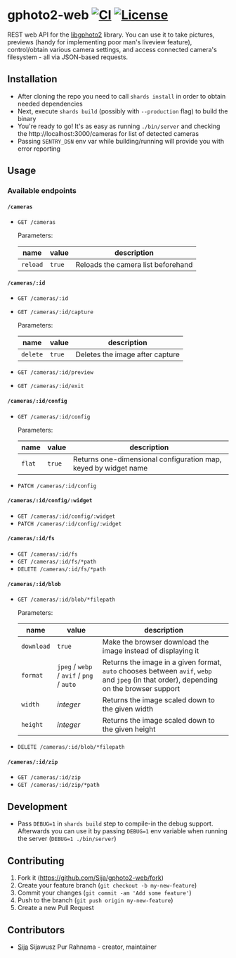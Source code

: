 # gphoto2-web [![CI](https://github.com/Sija/gphoto2-web/actions/workflows/ci.yml/badge.svg)](https://github.com/Sija/gphoto2-web/actions/workflows/ci.yml) [![License](https://img.shields.io/github/license/Sija/gphoto2-web.svg)](https://github.com/Sija/gphoto2-web/blob/master/LICENSE)

REST web API for the [libgphoto2](http://www.gphoto.org/) library. You can use it to take pictures, previews (handy for implementing poor man's liveview feature), control/obtain various camera settings, and access connected camera's filesystem - all via JSON-based requests.

## Installation

- After cloning the repo you need to call `shards install` in order to obtain needed dependencies
- Next, execute `shards build` (possibly with `--production` flag) to build the binary
- You're ready to go! It's as easy as running `./bin/server` and checking the http://localhost:3000/cameras for list of detected cameras
- Passing `SENTRY_DSN` env var while building/running will provide you with error reporting

## Usage

### Available endpoints

#### `/cameras`

- `GET /cameras`

    Parameters:

    | name     | value  | description                        |
    | -------- | ------ | ---------------------------------- |
    | `reload` | `true` | Reloads the camera list beforehand |

#### `/cameras/:id`

- `GET /cameras/:id`
- `GET /cameras/:id/capture`

    Parameters:

    | name     | value  | description                     |
    | -------- | ------ | ------------------------------- |
    | `delete` | `true` | Deletes the image after capture |

- `GET /cameras/:id/preview`
- `GET /cameras/:id/exit`

#### `/cameras/:id/config`

- `GET /cameras/:id/config`

    Parameters:

    | name   | value  | description                                                     |
    | ------ | ------ | --------------------------------------------------------------- |
    | `flat` | `true` | Returns one-dimensional configuration map, keyed by widget name |

- `PATCH /cameras/:id/config`

#### `/cameras/:id/config/:widget`

- `GET /cameras/:id/config/:widget`
- `PATCH /cameras/:id/config/:widget`

#### `/cameras/:id/fs`

- `GET /cameras/:id/fs`
- `GET /cameras/:id/fs/*path`
- `DELETE /cameras/:id/fs/*path`

#### `/cameras/:id/blob`

- `GET /cameras/:id/blob/*filepath`

    Parameters:

    | name       | value                                     | description                                                                                                                             |
    | ---------- | ----------------------------------------- | --------------------------------------------------------------------------------------------------------------------------------------- |
    | `download` | `true`                                    | Make the browser download the image instead of displaying it                                                                            |
    | `format`   | `jpeg` / `webp` / `avif` / `png` / `auto` | Returns the image in a given format, `auto` chooses between `avif`, `webp` and `jpeg` (in that order), depending on the browser support |
    | `width`    | *integer*                                 | Returns the image scaled down to the given width                                                                                        |
    | `height`   | *integer*                                 | Returns the image scaled down to the given height                                                                                       |

- `DELETE /cameras/:id/blob/*filepath`

#### `/cameras/:id/zip`

- `GET /cameras/:id/zip`
- `GET /cameras/:id/zip/*path`

## Development

- Pass `DEBUG=1` in `shards build` step to compile-in the debug support. Afterwards you can use it by passing `DEBUG=1` env variable when running the server (`DEBUG=1 ./bin/server`)

## Contributing

1. Fork it (<https://github.com/Sija/gphoto2-web/fork>)
2. Create your feature branch (`git checkout -b my-new-feature`)
3. Commit your changes (`git commit -am 'Add some feature'`)
4. Push to the branch (`git push origin my-new-feature`)
5. Create a new Pull Request

## Contributors

- [Sija](https://github.com/Sija) Sijawusz Pur Rahnama - creator, maintainer

